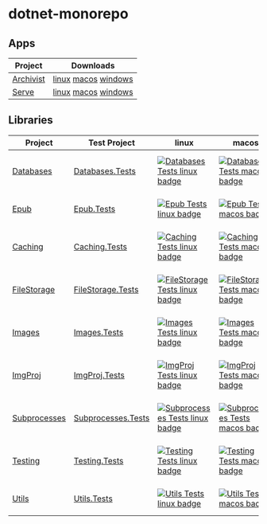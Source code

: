 # dotnet-monorepo

## Apps

| Project | Downloads |
| --- | --- |
| [Archivist](https://github.com/jayruin/dotnet-monorepo/tree/master/src/Archivist) | [linux](https://github.com/jayruin/dotnet-monorepo/releases/download/Archivist/Archivist-linux) [macos](https://github.com/jayruin/dotnet-monorepo/releases/download/Archivist/Archivist-macos) [windows](https://github.com/jayruin/dotnet-monorepo/releases/download/Archivist/Archivist-windows.exe)
| [Serve](https://github.com/jayruin/dotnet-monorepo/tree/master/src/Serve) | [linux](https://github.com/jayruin/dotnet-monorepo/releases/download/Serve/Serve-linux) [macos](https://github.com/jayruin/dotnet-monorepo/releases/download/Serve/Serve-macos) [windows](https://github.com/jayruin/dotnet-monorepo/releases/download/Serve/Serve-windows.exe)


## Libraries

| Project | Test Project | linux | macos | windows |
| --- | --- | --- | --- | --- |
| [Databases](https://github.com/jayruin/dotnet-monorepo/tree/master/src/Databases) | [Databases.Tests](https://github.com/jayruin/dotnet-monorepo/tree/master/src/Databases.Tests) | [![Databases Tests linux badge](https://img.shields.io/endpoint?logo=github&style=plastic&url=https%3A%2F%2Fraw.githubusercontent.com%2Fjayruin%2Fdotnet-monorepo%2Fgh-pages%2FDatabases.Tests.badges.linux.json)](https://jayruin.github.io/dotnet-monorepo/Databases.Tests.linux.html) | [![Databases Tests macos badge](https://img.shields.io/endpoint?logo=github&style=plastic&url=https%3A%2F%2Fraw.githubusercontent.com%2Fjayruin%2Fdotnet-monorepo%2Fgh-pages%2FDatabases.Tests.badges.macos.json)](https://jayruin.github.io/dotnet-monorepo/Databases.Tests.macos.html) | [![Databases Tests windows badge](https://img.shields.io/endpoint?logo=github&style=plastic&url=https%3A%2F%2Fraw.githubusercontent.com%2Fjayruin%2Fdotnet-monorepo%2Fgh-pages%2FDatabases.Tests.badges.windows.json)](https://jayruin.github.io/dotnet-monorepo/Databases.Tests.windows.html) |
| [Epub](https://github.com/jayruin/dotnet-monorepo/tree/master/src/Epub) | [Epub.Tests](https://github.com/jayruin/dotnet-monorepo/tree/master/src/Epub.Tests) | [![Epub Tests linux badge](https://img.shields.io/endpoint?logo=github&style=plastic&url=https%3A%2F%2Fraw.githubusercontent.com%2Fjayruin%2Fdotnet-monorepo%2Fgh-pages%2FEpub.Tests.badges.linux.json)](https://jayruin.github.io/dotnet-monorepo/Epub.Tests.linux.html) | [![Epub Tests macos badge](https://img.shields.io/endpoint?logo=github&style=plastic&url=https%3A%2F%2Fraw.githubusercontent.com%2Fjayruin%2Fdotnet-monorepo%2Fgh-pages%2FEpub.Tests.badges.macos.json)](https://jayruin.github.io/dotnet-monorepo/Epub.Tests.macos.html) | [![Epub Tests windows badge](https://img.shields.io/endpoint?logo=github&style=plastic&url=https%3A%2F%2Fraw.githubusercontent.com%2Fjayruin%2Fdotnet-monorepo%2Fgh-pages%2FEpub.Tests.badges.windows.json)](https://jayruin.github.io/dotnet-monorepo/Epub.Tests.windows.html) |
| [Caching](https://github.com/jayruin/dotnet-monorepo/tree/master/src/Caching) | [Caching.Tests](https://github.com/jayruin/dotnet-monorepo/tree/master/src/Caching.Tests) | [![Caching Tests linux badge](https://img.shields.io/endpoint?logo=github&style=plastic&url=https%3A%2F%2Fraw.githubusercontent.com%2Fjayruin%2Fdotnet-monorepo%2Fgh-pages%2FCaching.Tests.badges.linux.json)](https://jayruin.github.io/dotnet-monorepo/Caching.Tests.linux.html) | [![Caching Tests macos badge](https://img.shields.io/endpoint?logo=github&style=plastic&url=https%3A%2F%2Fraw.githubusercontent.com%2Fjayruin%2Fdotnet-monorepo%2Fgh-pages%2FCaching.Tests.badges.macos.json)](https://jayruin.github.io/dotnet-monorepo/Caching.Tests.macos.html) | [![Caching Tests windows badge](https://img.shields.io/endpoint?logo=github&style=plastic&url=https%3A%2F%2Fraw.githubusercontent.com%2Fjayruin%2Fdotnet-monorepo%2Fgh-pages%2FCaching.Tests.badges.windows.json)](https://jayruin.github.io/dotnet-monorepo/Caching.Tests.windows.html) |
| [FileStorage](https://github.com/jayruin/dotnet-monorepo/tree/master/src/FileStorage) | [FileStorage.Tests](https://github.com/jayruin/dotnet-monorepo/tree/master/src/FileStorage.Tests) | [![FileStorage Tests linux badge](https://img.shields.io/endpoint?logo=github&style=plastic&url=https%3A%2F%2Fraw.githubusercontent.com%2Fjayruin%2Fdotnet-monorepo%2Fgh-pages%2FFileStorage.Tests.badges.linux.json)](https://jayruin.github.io/dotnet-monorepo/FileStorage.Tests.linux.html) | [![FileStorage Tests macos badge](https://img.shields.io/endpoint?logo=github&style=plastic&url=https%3A%2F%2Fraw.githubusercontent.com%2Fjayruin%2Fdotnet-monorepo%2Fgh-pages%2FFileStorage.Tests.badges.macos.json)](https://jayruin.github.io/dotnet-monorepo/FileStorage.Tests.macos.html) | [![FileStorage Tests windows badge](https://img.shields.io/endpoint?logo=github&style=plastic&url=https%3A%2F%2Fraw.githubusercontent.com%2Fjayruin%2Fdotnet-monorepo%2Fgh-pages%2FFileStorage.Tests.badges.windows.json)](https://jayruin.github.io/dotnet-monorepo/FileStorage.Tests.windows.html) |
| [Images](https://github.com/jayruin/dotnet-monorepo/tree/master/src/Images) | [Images.Tests](https://github.com/jayruin/dotnet-monorepo/tree/master/src/Images.Tests) | [![Images Tests linux badge](https://img.shields.io/endpoint?logo=github&style=plastic&url=https%3A%2F%2Fraw.githubusercontent.com%2Fjayruin%2Fdotnet-monorepo%2Fgh-pages%2FImages.Tests.badges.linux.json)](https://jayruin.github.io/dotnet-monorepo/Images.Tests.linux.html) | [![Images Tests macos badge](https://img.shields.io/endpoint?logo=github&style=plastic&url=https%3A%2F%2Fraw.githubusercontent.com%2Fjayruin%2Fdotnet-monorepo%2Fgh-pages%2FImages.Tests.badges.macos.json)](https://jayruin.github.io/dotnet-monorepo/Images.Tests.macos.html) | [![Images Tests windows badge](https://img.shields.io/endpoint?logo=github&style=plastic&url=https%3A%2F%2Fraw.githubusercontent.com%2Fjayruin%2Fdotnet-monorepo%2Fgh-pages%2FImages.Tests.badges.windows.json)](https://jayruin.github.io/dotnet-monorepo/Images.Tests.windows.html) |
| [ImgProj](https://github.com/jayruin/dotnet-monorepo/tree/master/src/ImgProj) | [ImgProj.Tests](https://github.com/jayruin/dotnet-monorepo/tree/master/src/ImgProj.Tests) | [![ImgProj Tests linux badge](https://img.shields.io/endpoint?logo=github&style=plastic&url=https%3A%2F%2Fraw.githubusercontent.com%2Fjayruin%2Fdotnet-monorepo%2Fgh-pages%2FImgProj.Tests.badges.linux.json)](https://jayruin.github.io/dotnet-monorepo/ImgProj.Tests.linux.html) | [![ImgProj Tests macos badge](https://img.shields.io/endpoint?logo=github&style=plastic&url=https%3A%2F%2Fraw.githubusercontent.com%2Fjayruin%2Fdotnet-monorepo%2Fgh-pages%2FImgProj.Tests.badges.macos.json)](https://jayruin.github.io/dotnet-monorepo/ImgProj.Tests.macos.html) | [![ImgProj Tests windows badge](https://img.shields.io/endpoint?logo=github&style=plastic&url=https%3A%2F%2Fraw.githubusercontent.com%2Fjayruin%2Fdotnet-monorepo%2Fgh-pages%2FImgProj.Tests.badges.windows.json)](https://jayruin.github.io/dotnet-monorepo/ImgProj.Tests.windows.html) |
| [Subprocesses](https://github.com/jayruin/dotnet-monorepo/tree/master/src/Subprocesses) | [Subprocesses.Tests](https://github.com/jayruin/dotnet-monorepo/tree/master/src/Subprocesses.Tests) | [![Subprocesses Tests linux badge](https://img.shields.io/endpoint?logo=github&style=plastic&url=https%3A%2F%2Fraw.githubusercontent.com%2Fjayruin%2Fdotnet-monorepo%2Fgh-pages%2FSubprocesses.Tests.badges.linux.json)](https://jayruin.github.io/dotnet-monorepo/Subprocesses.Tests.linux.html) | [![Subprocesses Tests macos badge](https://img.shields.io/endpoint?logo=github&style=plastic&url=https%3A%2F%2Fraw.githubusercontent.com%2Fjayruin%2Fdotnet-monorepo%2Fgh-pages%2FSubprocesses.Tests.badges.macos.json)](https://jayruin.github.io/dotnet-monorepo/Subprocesses.Tests.macos.html) | [![Subprocesses Tests windows badge](https://img.shields.io/endpoint?logo=github&style=plastic&url=https%3A%2F%2Fraw.githubusercontent.com%2Fjayruin%2Fdotnet-monorepo%2Fgh-pages%2FSubprocesses.Tests.badges.windows.json)](https://jayruin.github.io/dotnet-monorepo/Subprocesses.Tests.windows.html) |
| [Testing](https://github.com/jayruin/dotnet-monorepo/tree/master/src/Testing) | [Testing.Tests](https://github.com/jayruin/dotnet-monorepo/tree/master/src/Testing.Tests) | [![Testing Tests linux badge](https://img.shields.io/endpoint?logo=github&style=plastic&url=https%3A%2F%2Fraw.githubusercontent.com%2Fjayruin%2Fdotnet-monorepo%2Fgh-pages%2FTesting.Tests.badges.linux.json)](https://jayruin.github.io/dotnet-monorepo/Testing.Tests.linux.html) | [![Testing Tests macos badge](https://img.shields.io/endpoint?logo=github&style=plastic&url=https%3A%2F%2Fraw.githubusercontent.com%2Fjayruin%2Fdotnet-monorepo%2Fgh-pages%2FTesting.Tests.badges.macos.json)](https://jayruin.github.io/dotnet-monorepo/Testing.Tests.macos.html) | [![Testing Tests windows badge](https://img.shields.io/endpoint?logo=github&style=plastic&url=https%3A%2F%2Fraw.githubusercontent.com%2Fjayruin%2Fdotnet-monorepo%2Fgh-pages%2FTesting.Tests.badges.windows.json)](https://jayruin.github.io/dotnet-monorepo/Testing.Tests.windows.html) |
| [Utils](https://github.com/jayruin/dotnet-monorepo/tree/master/src/Utils) | [Utils.Tests](https://github.com/jayruin/dotnet-monorepo/tree/master/src/Utils.Tests) | [![Utils Tests linux badge](https://img.shields.io/endpoint?logo=github&style=plastic&url=https%3A%2F%2Fraw.githubusercontent.com%2Fjayruin%2Fdotnet-monorepo%2Fgh-pages%2FUtils.Tests.badges.linux.json)](https://jayruin.github.io/dotnet-monorepo/Utils.Tests.linux.html) | [![Utils Tests macos badge](https://img.shields.io/endpoint?logo=github&style=plastic&url=https%3A%2F%2Fraw.githubusercontent.com%2Fjayruin%2Fdotnet-monorepo%2Fgh-pages%2FUtils.Tests.badges.macos.json)](https://jayruin.github.io/dotnet-monorepo/Utils.Tests.macos.html) | [![Utils Tests windows badge](https://img.shields.io/endpoint?logo=github&style=plastic&url=https%3A%2F%2Fraw.githubusercontent.com%2Fjayruin%2Fdotnet-monorepo%2Fgh-pages%2FUtils.Tests.badges.windows.json)](https://jayruin.github.io/dotnet-monorepo/Utils.Tests.windows.html) |